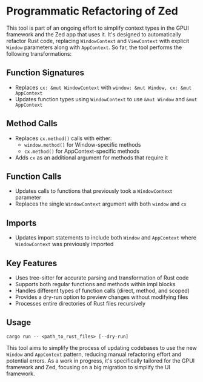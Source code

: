 # Programmatic Refactoring of Zed

This tool is part of an ongoing effort to simplify context types in the GPUI framework and the Zed app that uses it. It's designed to automatically refactor Rust code, replacing `WindowContext` and `ViewContext` with explicit `Window` parameters along with `AppContext`. So far, the tool performs the following transformations:

## Function Signatures
- Replaces `cx: &mut WindowContext` with `window: &mut Window, cx: &mut AppContext`
- Updates function types using `WindowContext` to use `&mut Window` and `&mut AppContext`

## Method Calls
- Replaces `cx.method()` calls with either:
  - `window.method()` for Window-specific methods
  - `cx.method()` for AppContext-specific methods
- Adds `cx` as an additional argument for methods that require it

## Function Calls
- Updates calls to functions that previously took a `WindowContext` parameter
- Replaces the single `WindowContext` argument with both `window` and `cx`

## Imports
- Updates import statements to include both `Window` and `AppContext` where `WindowContext` was previously imported

## Key Features
- Uses tree-sitter for accurate parsing and transformation of Rust code
- Supports both regular functions and methods within impl blocks
- Handles different types of function calls (direct, method, and scoped)
- Provides a dry-run option to preview changes without modifying files
- Processes entire directories of Rust files recursively

## Usage
```
cargo run -- <path_to_rust_files> [--dry-run]
```

This tool aims to simplify the process of updating codebases to use the new `Window` and `AppContext` pattern, reducing manual refactoring effort and potential errors. As a work in progress, it's specifically tailored for the GPUI framework and Zed, focusing on a big migration to simplify the UI framework.
